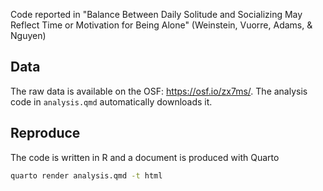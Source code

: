 Code reported in "Balance Between Daily Solitude and Socializing May Reflect Time or Motivation for Being Alone" (Weinstein, Vuorre, Adams, & Nguyen)

## Data

The raw data is available on the OSF: <https://osf.io/zx7ms/>. The analysis code in `analysis.qmd` automatically downloads it.

## Reproduce

The code is written in R and a document is produced with Quarto

```bash
quarto render analysis.qmd -t html
```

